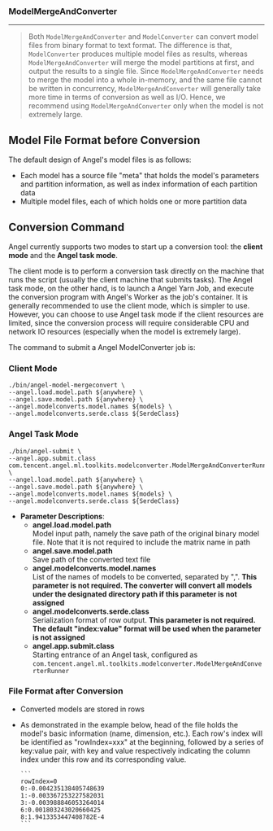 ### ModelMergeAndConverter

---

> Both `ModelMergeAndConverter` and `ModelConverter` can convert model files from binary format to text format. The difference is that,  `ModelConverter` produces multiple model files as results, whereas `ModelMergeAndConverter` will merge the model partitions at first, and output the results to a single file. Since `ModelMergeAndConverter` needs to merge the model into a whole in-memory, and the same file cannot be written in concurrency, `ModelMergeAndConverter` will generally take more time in terms of conversion as well as I/O. Hence, we recommend using `ModelMergeAndConverter` only when the model is not extremely large.

## Model File Format before Conversion

The default design of Angel's model files is as follows:

* Each model has a source file "meta" that holds the model's parameters and partition information, as well as index information of each partition data
* Multiple model files, each of which holds one or more partition data

## Conversion Command
Angel currently supports two modes to start up a conversion tool: the **client mode** and the **Angel task mode**.

The client mode is to perform a conversion task directly on the machine that runs the script (usually the client machine that submits tasks). The Angel task mode, on the other hand, is to launch a Angel Yarn Job, and execute the conversion program with Angel's Worker as the job's container. It is generally recommended to use the client mode, which is simpler to use. However, you can choose to use Angel task mode if the client resources are limited, since the conversion process will require considerable CPU and network IO resources (especially when the model is extremely large).

The command to submit a Angel ModelConverter job is:

### Client Mode

```bsh
./bin/angel-model-mergeconvert \
--angel.load.model.path ${anywhere} \
--angel.save.model.path ${anywhere} \
--angel.modelconverts.model.names ${models} \
--angel.modelconverts.serde.class ${SerdeClass}
```
### Angel Task Mode
```bsh
./bin/angel-submit \
--angel.app.submit.class com.tencent.angel.ml.toolkits.modelconverter.ModelMergeAndConverterRunner \
--angel.load.model.path ${anywhere} \
--angel.save.model.path ${anywhere} \
--angel.modelconverts.model.names ${models} \
--angel.modelconverts.serde.class ${SerdeClass}
```

* **Parameter Descriptions**:
    * **angel.load.model.path**  
      Model input path, namely the save path of the original binary model file. Note that it is not required to include the matrix name in path
    * **angel.save.model.path**   
      Save path of the converted text file
    * **angel.modelconverts.model.names**   
      List of the names of models to be converted, separated by ",". **This parameter is not required. The converter will convert all models under the designated directory path if this parameter is not assigned**
    * **angel.modelconverts.serde.class**    
      Serialization format of row output. **This parameter is not required. The default "index:value" format will be used when the parameter is not assigned**
    * **angel.app.submit.class**    
      Starting entrance of an Angel task, configured as `com.tencent.angel.ml.toolkits.modelconverter.ModelMergeAndConverterRunner`

### File Format after Conversion

* Converted models are stored in rows

* As demonstrated in the example below, head of the file holds the model's basic information (name, dimension, etc.). Each row's index will be identified as "rowIndex=xxx" at the beginning, followed by a series of key:value pair, with key and value respectively indicating the column index under this row and its corresponding value.

    ```
    ​```
    rowIndex=0
    0:-0.004235138405748639
    1:-0.003367253227582031
    3:-0.003988846053264014
    6:0.001803243020660425
    8:1.9413353447408782E-4
    ​```
    ```

